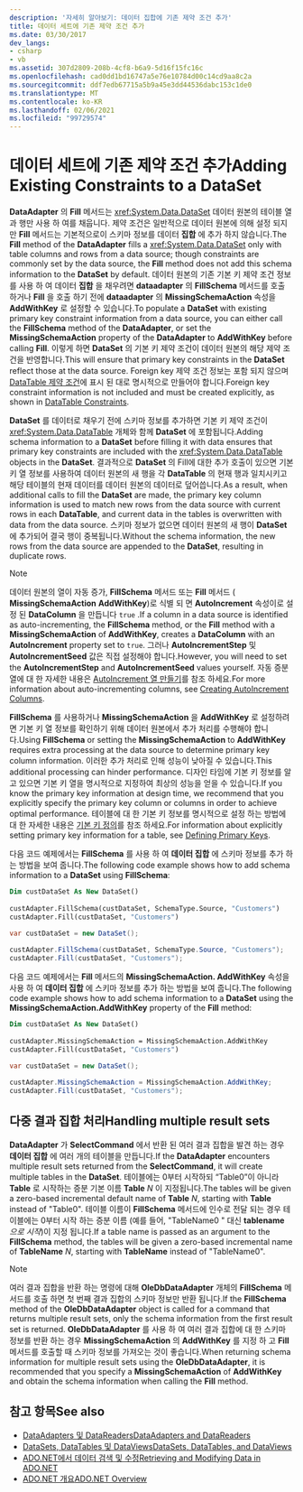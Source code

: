 ```yaml
---
description: '자세히 알아보기: 데이터 집합에 기존 제약 조건 추가'
title: 데이터 세트에 기존 제약 조건 추가
ms.date: 03/30/2017
dev_langs:
- csharp
- vb
ms.assetid: 307d2809-208b-4cf8-b6a9-5d16f15fc16c
ms.openlocfilehash: cad0dd1bd16747a5e76e10784d00c14cd9aa8c2a
ms.sourcegitcommit: ddf7edb67715a5b9a45e3dd44536dabc153c1de0
ms.translationtype: MT
ms.contentlocale: ko-KR
ms.lasthandoff: 02/06/2021
ms.locfileid: "99729574"
---
```

# <a name="adding-existing-constraints-to-a-dataset"></a><span data-ttu-id="5798b-103">데이터 세트에 기존 제약 조건 추가</span><span class="sxs-lookup"><span data-stu-id="5798b-103">Adding Existing Constraints to a DataSet</span></span>

<span data-ttu-id="5798b-104">**DataAdapter** 의 **Fill** 메서드는 <xref:System.Data.DataSet> 데이터 원본의 테이블 열과 행만 사용 하 여를 채웁니다. 제약 조건은 일반적으로 데이터 원본에 의해 설정 되지만 **Fill** 메서드는 기본적으로이 스키마 정보를 데이터 **집합** 에 추가 하지 않습니다.</span><span class="sxs-lookup"><span data-stu-id="5798b-104">The **Fill** method of the **DataAdapter** fills a <xref:System.Data.DataSet> only with table columns and rows from a data source; though constraints are commonly set by the data source, the **Fill** method does not add this schema information to the **DataSet** by default.</span></span> <span data-ttu-id="5798b-105">데이터 원본의 기존 기본 키 제약 조건 정보를 사용 하 여 데이터 **집합** 을 채우려면 **dataadapter** 의 **FillSchema** 메서드를 호출 하거나 **Fill** 을 호출 하기 전에 **dataadapter** 의 **MissingSchemaAction** 속성을 **AddWithKey** 로 설정할 수 있습니다.</span><span class="sxs-lookup"><span data-stu-id="5798b-105">To populate a **DataSet** with existing primary key constraint information from a data source, you can either call the **FillSchema** method of the **DataAdapter**, or set the **MissingSchemaAction** property of the **DataAdapter** to **AddWithKey** before calling **Fill**.</span></span> <span data-ttu-id="5798b-106">이렇게 하면 **DataSet** 의 기본 키 제약 조건이 데이터 원본의 해당 제약 조건을 반영합니다.</span><span class="sxs-lookup"><span data-stu-id="5798b-106">This will ensure that primary key constraints in the **DataSet** reflect those at the data source.</span></span> <span data-ttu-id="5798b-107">Foreign key 제약 조건 정보는 포함 되지 않으며 [DataTable 제약 조건](./dataset-datatable-dataview/datatable-constraints.md)에 표시 된 대로 명시적으로 만들어야 합니다.</span><span class="sxs-lookup"><span data-stu-id="5798b-107">Foreign key constraint information is not included and must be created explicitly, as shown in [DataTable Constraints](./dataset-datatable-dataview/datatable-constraints.md).</span></span>  
  
<span data-ttu-id="5798b-108">**DataSet** 를 데이터로 채우기 전에 스키마 정보를 추가하면 기본 키 제약 조건이 <xref:System.Data.DataTable> 개체와 함께 **DataSet** 에 포함됩니다.</span><span class="sxs-lookup"><span data-stu-id="5798b-108">Adding schema information to a **DataSet** before filling it with data ensures that primary key constraints are included with the <xref:System.Data.DataTable> objects in the **DataSet**.</span></span> <span data-ttu-id="5798b-109">결과적으로 **DataSet** 의 Fill에 대한 추가 호출이 있으면 기본 키 열 정보를 사용하여 데이터 원본의 새 행을 각 **DataTable** 의 현재 행과 일치시키고 해당 테이블의 현재 데이터를 데이터 원본의 데이터로 덮어씁니다.</span><span class="sxs-lookup"><span data-stu-id="5798b-109">As a result, when additional calls to fill the **DataSet** are made, the primary key column information is used to match new rows from the data source with current rows in each **DataTable**, and current data in the tables is overwritten with data from the data source.</span></span> <span data-ttu-id="5798b-110">스키마 정보가 없으면 데이터 원본의 새 행이 **DataSet** 에 추가되어 결국 행이 중복됩니다.</span><span class="sxs-lookup"><span data-stu-id="5798b-110">Without the schema information, the new rows from the data source are appended to the **DataSet**, resulting in duplicate rows.</span></span>  
  
> [!NOTE]
> <span data-ttu-id="5798b-111">데이터 원본의 열이 자동 증가, **FillSchema** 메서드 또는 **Fill** 메서드 ( **MissingSchemaAction** **AddWithKey**)로 식별 되 면 **AutoIncrement** 속성이로 설정 된 **DataColumn** 을 만듭니다 `true` .</span><span class="sxs-lookup"><span data-stu-id="5798b-111">If a column in a data source is identified as auto-incrementing, the **FillSchema** method, or the **Fill** method with a **MissingSchemaAction** of **AddWithKey**, creates a **DataColumn** with an **AutoIncrement** property set to `true`.</span></span> <span data-ttu-id="5798b-112">그러나 **AutoIncrementStep** 및 **AutoIncrementSeed** 값은 직접 설정해야 합니다.</span><span class="sxs-lookup"><span data-stu-id="5798b-112">However, you will need to set the **AutoIncrementStep** and **AutoIncrementSeed** values yourself.</span></span> <span data-ttu-id="5798b-113">자동 증분 열에 대 한 자세한 내용은 [AutoIncrement 열 만들기](./dataset-datatable-dataview/creating-autoincrement-columns.md)를 참조 하세요.</span><span class="sxs-lookup"><span data-stu-id="5798b-113">For more information about auto-incrementing columns, see [Creating AutoIncrement Columns](./dataset-datatable-dataview/creating-autoincrement-columns.md).</span></span>  
  
<span data-ttu-id="5798b-114">**FillSchema** 를 사용하거나 **MissingSchemaAction** 을 **AddWithKey** 로 설정하려면 기본 키 열 정보를 확인하기 위해 데이터 원본에서 추가 처리를 수행해야 합니다.</span><span class="sxs-lookup"><span data-stu-id="5798b-114">Using **FillSchema** or setting the **MissingSchemaAction** to **AddWithKey** requires extra processing at the data source to determine primary key column information.</span></span> <span data-ttu-id="5798b-115">이러한 추가 처리로 인해 성능이 낮아질 수 있습니다.</span><span class="sxs-lookup"><span data-stu-id="5798b-115">This additional processing can hinder performance.</span></span> <span data-ttu-id="5798b-116">디자인 타임에 기본 키 정보를 알고 있으면 기본 키 열을 명시적으로 지정하여 최상의 성능을 얻을 수 있습니다.</span><span class="sxs-lookup"><span data-stu-id="5798b-116">If you know the primary key information at design time, we recommend that you explicitly specify the primary key column or columns in order to achieve optimal performance.</span></span> <span data-ttu-id="5798b-117">테이블에 대 한 기본 키 정보를 명시적으로 설정 하는 방법에 대 한 자세한 내용은 [기본 키 정의](./dataset-datatable-dataview/defining-primary-keys.md)를 참조 하세요.</span><span class="sxs-lookup"><span data-stu-id="5798b-117">For information about explicitly setting primary key information for a table, see [Defining Primary Keys](./dataset-datatable-dataview/defining-primary-keys.md).</span></span>
  
<span data-ttu-id="5798b-118">다음 코드 예제에서는 **FillSchema** 를 사용 하 여 **데이터 집합** 에 스키마 정보를 추가 하는 방법을 보여 줍니다.</span><span class="sxs-lookup"><span data-stu-id="5798b-118">The following code example shows how to add schema information to a **DataSet** using **FillSchema**:</span></span>
  
```vb  
Dim custDataSet As New DataSet()  
  
custAdapter.FillSchema(custDataSet, SchemaType.Source, "Customers")  
custAdapter.Fill(custDataSet, "Customers")  
```  
  
```csharp  
var custDataSet = new DataSet();  
  
custAdapter.FillSchema(custDataSet, SchemaType.Source, "Customers");  
custAdapter.Fill(custDataSet, "Customers");  
```  
  
<span data-ttu-id="5798b-119">다음 코드 예제에서는 **Fill** 메서드의 **MissingSchemaAction. AddWithKey** 속성을 사용 하 여 **데이터 집합** 에 스키마 정보를 추가 하는 방법을 보여 줍니다.</span><span class="sxs-lookup"><span data-stu-id="5798b-119">The following code example shows how to add schema information to a **DataSet** using the **MissingSchemaAction.AddWithKey** property of the **Fill** method:</span></span>
  
```vb  
Dim custDataSet As New DataSet()  
  
custAdapter.MissingSchemaAction = MissingSchemaAction.AddWithKey  
custAdapter.Fill(custDataSet, "Customers")  
```  
  
```csharp  
var custDataSet = new DataSet();  
  
custAdapter.MissingSchemaAction = MissingSchemaAction.AddWithKey;  
custAdapter.Fill(custDataSet, "Customers");  
```  
  
## <a name="handling-multiple-result-sets"></a><span data-ttu-id="5798b-120">다중 결과 집합 처리</span><span class="sxs-lookup"><span data-stu-id="5798b-120">Handling multiple result sets</span></span>  

<span data-ttu-id="5798b-121">**DataAdapter** 가 **SelectCommand** 에서 반환 된 여러 결과 집합을 발견 하는 경우 **데이터 집합** 에 여러 개의 테이블을 만듭니다.</span><span class="sxs-lookup"><span data-stu-id="5798b-121">If the **DataAdapter** encounters multiple result sets returned from the **SelectCommand**, it will create multiple tables in the **DataSet**.</span></span> <span data-ttu-id="5798b-122">테이블에는 0부터 시작하되 “Table0”이 아니라 **Table** 로 시작하는 증분 기본 이름 **Table** *N* 이 지정됩니다.</span><span class="sxs-lookup"><span data-stu-id="5798b-122">The tables will be given a zero-based incremental default name of **Table** *N*, starting with **Table** instead of "Table0".</span></span> <span data-ttu-id="5798b-123">테이블 이름이 **FillSchema** 메서드에 인수로 전달 되는 경우 테이블에는 0부터 시작 하는 증분 이름 (예를 들어, "TableName0  " 대신 **tablename** *으로 시작*)이 지정 됩니다.</span><span class="sxs-lookup"><span data-stu-id="5798b-123">If a table name is passed as an argument to the **FillSchema** method, the tables will be given a zero-based incremental name of **TableName** *N*, starting with **TableName** instead of "TableName0".</span></span>  
  
> [!NOTE]
> <span data-ttu-id="5798b-124">여러 결과 집합을 반환 하는 명령에 대해 **OleDbDataAdapter** 개체의 **FillSchema** 메서드를 호출 하면 첫 번째 결과 집합의 스키마 정보만 반환 됩니다.</span><span class="sxs-lookup"><span data-stu-id="5798b-124">If the **FillSchema** method of the **OleDbDataAdapter** object is called for a command that returns multiple result sets, only the schema information from the first result set is returned.</span></span> <span data-ttu-id="5798b-125">**OleDbDataAdapter** 를 사용 하 여 여러 결과 집합에 대 한 스키마 정보를 반환 하는 경우 **MissingSchemaAction** 의 **AddWithKey** 를 지정 하 고 **Fill** 메서드를 호출할 때 스키마 정보를 가져오는 것이 좋습니다.</span><span class="sxs-lookup"><span data-stu-id="5798b-125">When returning schema information for multiple result sets using the **OleDbDataAdapter**, it is recommended that you specify a **MissingSchemaAction** of **AddWithKey** and obtain the schema information when calling the **Fill** method.</span></span>  
  
## <a name="see-also"></a><span data-ttu-id="5798b-126">참고 항목</span><span class="sxs-lookup"><span data-stu-id="5798b-126">See also</span></span>

- [<span data-ttu-id="5798b-127">DataAdapters 및 DataReaders</span><span class="sxs-lookup"><span data-stu-id="5798b-127">DataAdapters and DataReaders</span></span>](dataadapters-and-datareaders.md)
- [<span data-ttu-id="5798b-128">DataSets, DataTables 및 DataViews</span><span class="sxs-lookup"><span data-stu-id="5798b-128">DataSets, DataTables, and DataViews</span></span>](./dataset-datatable-dataview/index.md)
- [<span data-ttu-id="5798b-129">ADO.NET에서 데이터 검색 및 수정</span><span class="sxs-lookup"><span data-stu-id="5798b-129">Retrieving and Modifying Data in ADO.NET</span></span>](retrieving-and-modifying-data.md)
- [<span data-ttu-id="5798b-130">ADO.NET 개요</span><span class="sxs-lookup"><span data-stu-id="5798b-130">ADO.NET Overview</span></span>](ado-net-overview.md)
